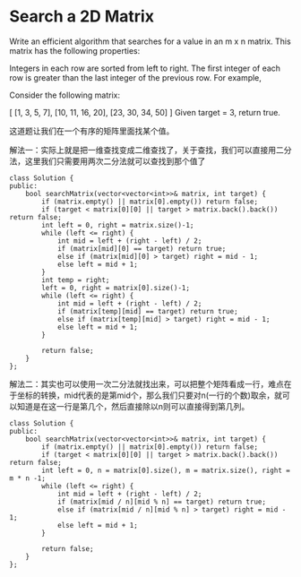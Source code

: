 Search a 2D Matrix
=========
Write an efficient algorithm that searches for a value in an m x n matrix. This matrix has the following properties:

Integers in each row are sorted from left to right.
The first integer of each row is greater than the last integer of the previous row.
For example,

Consider the following matrix:

[
  [1,   3,  5,  7],
  [10, 11, 16, 20],
  [23, 30, 34, 50]
]
Given target = 3, return true.

这道题让我们在一个有序的矩阵里面找某个值。

解法一：实际上就是把一维查找变成二维查找了，关于查找，我们可以直接用二分法，这里我们只需要用两次二分法就可以查找到那个值了

```
class Solution {
public:
    bool searchMatrix(vector<vector<int>>& matrix, int target) {
        if (matrix.empty() || matrix[0].empty()) return false;
        if (target < matrix[0][0] || target > matrix.back().back()) return false;
        int left = 0, right = matrix.size()-1;
        while (left <= right) {
            int mid = left + (right - left) / 2;
            if (matrix[mid][0] == target) return true;
            else if (matrix[mid][0] > target) right = mid - 1;
            else left = mid + 1;
        }
        int temp = right;
        left = 0, right = matrix[0].size()-1;
        while (left <= right) {
            int mid = left + (right - left) / 2;
            if (matrix[temp][mid] == target) return true;
            else if (matrix[temp][mid] > target) right = mid - 1;
            else left = mid + 1;
        }

        return false;
    }
};
```

解法二：其实也可以使用一次二分法就找出来，可以把整个矩阵看成一行，难点在于坐标的转换，mid代表的是第mid个，那么我们只要对n(一行的个数)取余，就可以知道是在这一行是第几个，然后直接除以n则可以直接得到第几列。

```
class Solution {
public:
    bool searchMatrix(vector<vector<int>>& matrix, int target) {
        if (matrix.empty() || matrix[0].empty()) return false;
        if (target < matrix[0][0] || target > matrix.back().back()) return false;
        int left = 0, n = matrix[0].size(), m = matrix.size(), right = m * n -1;
        while (left <= right) {
            int mid = left + (right - left) / 2;
            if (matrix[mid / n][mid % n] == target) return true;
            else if (matrix[mid / n][mid % n] > target) right = mid - 1;
            else left = mid + 1;
        }

        return false;
    }
};
```

